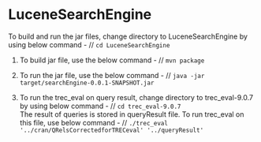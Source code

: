 # LuceneSearchEngine

To build and run the jar files, change directory to LuceneSearchEngine by using below command - //
`cd LuceneSearchEngine`

1) To build jar file, use the below command - //
    `mvn package`

2) To run the jar file, use the below command - //
    `java -jar target/searchEngine-0.0.1-SNAPSHOT.jar`

3) To run the trec_eval on query result, change directory to trec_eval-9.0.7 by using below command - //
   `cd trec_eval-9.0.7` <br />
   The result of queries is stored in queryResult file. To run trec_eval on this file, use below command - //
  `./trec_eval '../cran/QRelsCorrectedforTRECeval' '../queryResult'`
